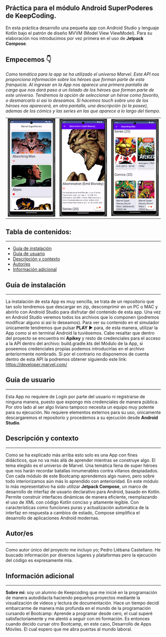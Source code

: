 ## Práctica para el módulo Android SuperPoderes de KeepCoding.
En esta práctica desarrollo una pequeña app con Android Studio y lenguaje Kotlin bajo el patrón de diseño MVVM (Model View ViewModel). Para su elaboración nos introducimos por vez primera en el uso de **Jetpack Compose**.



## Empecemos 👇

*Como temática para la app se ha utilizado el universo Marvel. Esta API nos proporciona información sobre los héroes que forman parte de esta franquicia. Al ingresar en la App nos aparece una primera pantalla de carga que nos dará paso a un listado de los héroes que forman parte de este universo. Tendremos la opción de seleccionar un héroe como favorito, o desmarcarlo si así lo deseamos. Si hacemos touch sobre uno de los héroes nos aparecerá, en otra pantalla, una descripción (si la posee), ademas de los cómics y las series en las que aparece a lo largo del tiempo.*

<table>
  <tr>
    <td><img src="https://github.com/Castellano46/Android-SuperPoderes/blob/main/images/1.png" width="300" /></td>
    <td><img src="https://github.com/Castellano46/Android-SuperPoderes/blob/main/images/2.png" width="300" /></td>
    <td><img src="https://github.com/Castellano46/Android-SuperPoderes/blob/main/images/3.png" width="300" /></td>
  </tr>
</table>


## Tabla de contenidos:
---

- [Guía de instalación](#guía-de-instalación)
- [Guía de usuario](#guía-de-usuario)
- [Descripción y contexto](#descripción-y-contexto)
- [Autor/es](#autores)
- [Información adicional](#información-adicional)

## Guía de instalación
---

La instalación de esta App es muy sencilla, se trata de un repositorio que tan solo tendremos que descargar en zip, descomprimir en un PC o MAC y abrirlo con Android Studio para disfrutar del contenido de esta app. 
Una vez en Android Studio veremos todos los archivos que lo componen (podremos modificar alguno si así lo deseamos).
Para ver su contenido en el simulador únicamente tendremos que pulsar **PLAY** ▶️ para, de esta manera, utilizar la App como si en terminal Android la tuviésemos. 
Cabe resaltar que dentro del proyecto se encuentra mi **Apikey** y resto de credenciales para el acceso a la API dentro del archivo: build.gradle.kts del Módulo de la App, si poseemos credenciales propias podemos introducirlas en el archivo anteriormente nombrado. Si por el contrario no disponemos de cuenta dentro de esta API la podremos obtener siguiendo este link: https://developer.marvel.com/

## Guía de usuario
---
Esta App no requiere de Login por parte del usuario ni registrarse de ninguna manera, puesto que expongo mis credenciales de manera pública.
Por otro lado al ser algo liviano tampoco necesita un equipo muy potente para su ejecución.
No requiere elementos externos para su uso, únicamente descargaremos el repositorio y procedemos a su ejecución desde **Android Studio**.

## Descripción y contexto
---
Como se ha explicado más arriba esto solo es una App con fines didácticos, que no va más allá de aprender mientras se construye algo. 
El tema elegido es el universo de Marvel. Una temática llena de super héroes que nos harán recordar batallas innumerables contra villanos despiadados. 
Con cada módulo de este Bootcamp aprendemos algo nuevo, pero sobre todo interiorizamos aún más lo aprendido con anterioridad. En este módulo lo más representativo ha sido utilizar **Jetpack Compose**,  un marco de desarrollo de interfaz de usuario declarativo para Android, basado en Kotlin. Permite construir interfaces dinámicas de manera eficiente, reemplazando el uso de XML con código Kotlin conciso y altamente legible. Con características como funciones puras y actualización automática de la interfaz en respuesta a cambios de estado, Compose simplifica el desarrollo de aplicaciones Android modernas.

## Autor/es
---
Como autor único del proyecto me incluyo yo; Pedro Liébana Castellano. He buscado información por diversos lugares y plataformas pero la ejecución del código es expresamente mía.

## Información adicional
---
**Sobre mí:**  soy un alumno de Keepcoding que me inicié en la programación de manera autodidacta haciendo pequeños proyectos mediante la visualización de videos y lectura de documentación.
Hace un tiempo decidí embarcarme de manera más profunda en el mundo de la programación cursando el Bootcamp: Aprende a programar desde cero, el cual superé satisfactoriamente y me alentó a seguir con mi formación. Es entonces cuando decido cursar otro Bootcamp, en este caso, Desarrollo de Apps Móviles. El cual espero que me abra puertas al mundo laboral. 
